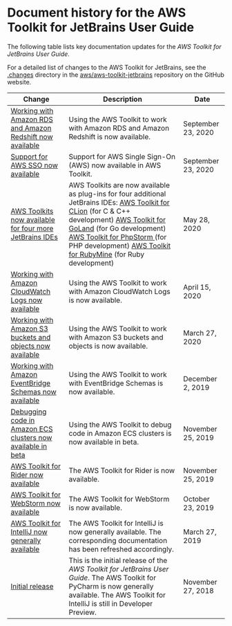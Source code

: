 # Document history for the AWS Toolkit for JetBrains User Guide<a name="doc-history"></a>

The following table lists key documentation updates for the *AWS Toolkit for JetBrains User Guide*\.

For a detailed list of changes to the AWS Toolkit for JetBrains, see the [\.changes](https://github.com/aws/aws-toolkit-jetbrains/tree/master/.changes) directory in the [aws/aws\-toolkit\-jetbrains](https://github.com/aws/aws-toolkit-jetbrains) repository on the GitHub website\.

| Change | Description | Date | 
| --- |--- |--- |
| [Working with Amazon RDS and Amazon Redshift now available](#doc-history) | Using the AWS Toolkit to work with Amazon RDS and Amazon Redshift is now available\. | September 23, 2020 | 
| [Support for AWS SSO now available](#doc-history) | Support for AWS Single Sign\-On \(AWS\) now available in AWS Toolkit\. | September 23, 2020 | 
| [AWS Toolkits now available for four more JetBrains IDEs](#doc-history) | AWS Toolkits are now available as plug\-ins for four additional JetBrains IDEs:  [AWS Toolkit for CLion](https://www.jetbrains.com/clion/) \(for C & C\+\+ development\)   [AWS Toolkit for GoLand](https://www.jetbrains.com/go/) \(for Go development\)   [AWS Toolkit for PhpStorm ](https://www.jetbrains.com/php/) \(for PHP development\)   [AWS Toolkit for RubyMine](https://www.jetbrains.com/ruby/) \(for Ruby development\)   | May 28, 2020 | 
| [Working with Amazon CloudWatch Logs now available](#doc-history) | Using the AWS Toolkit to work with Amazon CloudWatch Logs is now available\. | April 15, 2020 | 
| [Working with Amazon S3 buckets and objects now available](#doc-history) | Using the AWS Toolkit to work with Amazon S3 buckets and objects is now available\. | March 27, 2020 | 
| [Working with Amazon EventBridge Schemas now available](#doc-history) | Using the AWS Toolkit to work with EventBridge Schemas is now available\. | December 2, 2019 | 
| [Debugging code in Amazon ECS clusters now available in beta](#doc-history) | Using the AWS Toolkit to debug code in Amazon ECS clusters is now available in beta\. | November 25, 2019 | 
| [AWS Toolkit for Rider now available](#doc-history) | The AWS Toolkit for Rider is now available\. | November 25, 2019 | 
| [AWS Toolkit for WebStorm now available](#doc-history) | The AWS Toolkit for WebStorm is now available\. | October 23, 2019 | 
| [AWS Toolkit for IntelliJ now generally available](#doc-history) | The AWS Toolkit for IntelliJ is now generally available\. The corresponding documentation has been refreshed accordingly\. | March 27, 2019 | 
| [Initial release](#doc-history) | This is the initial release of the *AWS Toolkit for JetBrains User Guide*\. The AWS Toolkit for PyCharm is now generally available\. The AWS Toolkit for IntelliJ is still in Developer Preview\. | November 27, 2018 | 